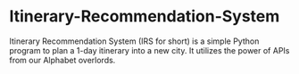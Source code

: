 # Itinerary-Recommendation-System
Itinerary Recommendation System (IRS for short) is a simple Python program to plan a 1-day itinerary into a new city. It utilizes the power of APIs from our Alphabet overlords.
